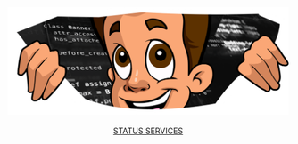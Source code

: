 <p align="center">
<img src="./Profile01.png">
<br><br>
<a href="http://status.flyhighbot.com">STATUS SERVICES</p>
